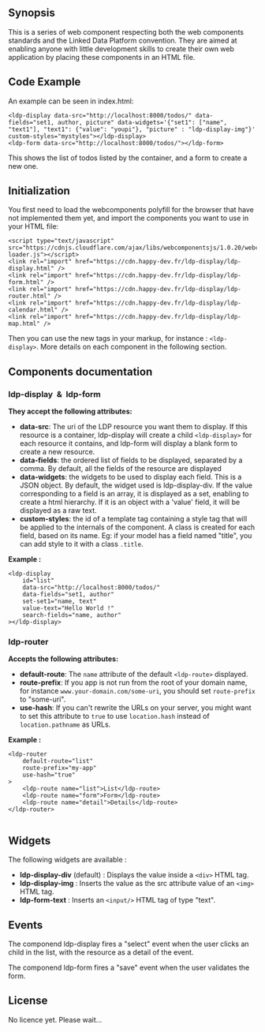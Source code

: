 ## Synopsis

This is a series of web component respecting both the web components standards and the Linked Data Platform convention.
They are aimed at enabling anyone with little development skills to create their own web application by placing these components in an HTML file.

## Code Example

An example can be seen in index.html:
```
<ldp-display data-src="http://localhost:8000/todos/" data-fields="set1, author, picture" data-widgets='{"set1": ["name", "text1"], "text1": {"value": "youpi"}, "picture" : "ldp-display-img"}' custom-styles="mystyles"></ldp-display>
<ldp-form data-src="http://localhost:8000/todos/"></ldp-form>
```
This shows the list of todos listed by the container, and a form to create a new one.

## Initialization

You first need to load the webcomponents polyfill for the browser that have not implemented them yet, and import the components you want to use in your HTML file:
```
<script type="text/javascript" src="https://cdnjs.cloudflare.com/ajax/libs/webcomponentsjs/1.0.20/webcomponents-loader.js"></script>
<link rel="import" href="https://cdn.happy-dev.fr/ldp-display/ldp-display.html" />
<link rel="import" href="https://cdn.happy-dev.fr/ldp-display/ldp-form.html" />
<link rel="import" href="https://cdn.happy-dev.fr/ldp-display/ldp-router.html" />
<link rel="import" href="https://cdn.happy-dev.fr/ldp-display/ldp-calendar.html" />
<link rel="import" href="https://cdn.happy-dev.fr/ldp-display/ldp-map.html" />
```

Then you can use the new tags in your markup, for instance : `<ldp-display>`. More details on each component in the following section. 

## Components documentation

### ldp-display &nbsp;&&nbsp; ldp-form

**They accept the following attributes:**

 - **data-src**: The uri of the LDP resource you want them to display. If this resource is a container, ldp-display will create a child `<ldp-display>` for each resource it contains, and ldp-form will display a blank form to create a new resource.
 - **data-fields**: the ordered list of fields to be displayed, separated by a comma. By default, all the fields of the resource are displayed
 - **data-widgets**: the widgets to be used to display each field. This is a JSON object. By default, the widget used is ldp-display-div. If the value corresponding to a field is an array, it is displayed as a set, enabling to create a html hierarchy. If it is an object with a 'value' field, it will be displayed as a raw text.
 - **custom-styles**: the id of a template tag containing a style tag that will be applied to the internals of the component. A class is created for each field, based on its name. Eg: if your model has a field named "title", you can add style to it with a class `.title`.

**Example :**
```
<ldp-display 
    id="list"
    data-src="http://localhost:8000/todos/"
    data-fields="set1, author"
    set-set1="name, text"
    value-text="Hello World !"
    search-fields="name, author"
></ldp-display>

```

### ldp-router

**Accepts the following attributes:**

 - **default-route**: The `name` attribute of the default `<ldp-route>` displayed.
 - **route-prefix**: If you app is not run from the root of your domain name, for instance `www.your-domain.com/some-uri`, you should set `route-prefix` to "some-uri". 
 - **use-hash**: If you can't rewrite the URLs on your server, you might want to set this attribute to `true` to use `location.hash` instead of `location.pathname` as URLs. 


**Example :**
```
<ldp-router 
    default-route="list"
    route-prefix="my-app"
    use-hash="true"
>
    <ldp-route name="list">List</ldp-route>
    <ldp-route name="form">Form</ldp-route>
    <ldp-route name="detail">Details</ldp-route>
</ldp-router>


```

## Widgets

The following widgets are available : 

 - **ldp-display-div** (default) : Displays the value inside a `<div>` HTML tag. 
 - **ldp-display-img** : Inserts the value as the src attribute value of an `<img>` HTML tag. 
 - **ldp-form-text** : Inserts an `<input/>` HTML tag of type "text". 

## Events

The componend ldp-display fires a "select" event when the user clicks an child in the list, with the resource as a detail of the event.

The componend ldp-form fires a "save" event when the user validates the form.


## License

No licence yet. Please wait...  

